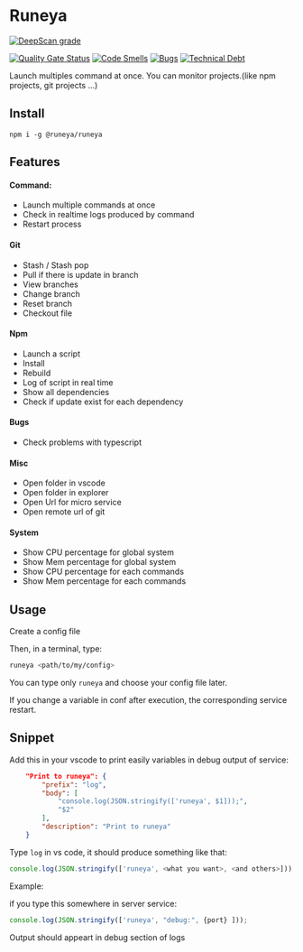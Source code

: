 # Runeya

[![DeepScan grade](https://deepscan.io/api/teams/10201/projects/12903/branches/207230/badge/grade.svg)](https://deepscan.io/dashboard#view=project&tid=10201&pid=12903&bid=207230)

[![Quality Gate Status](https://sonarcloud.io/api/project_badges/measure?project=runeya_runeya&metric=alert_status)](https://sonarcloud.io/dashboard?id=runeya_runeya)
[![Code Smells](https://sonarcloud.io/api/project_badges/measure?project=runeya_runeya&metric=code_smells)](https://sonarcloud.io/dashboard?id=runeya_runeya)
[![Bugs](https://sonarcloud.io/api/project_badges/measure?project=runeya_runeya&metric=bugs)](https://sonarcloud.io/dashboard?id=runeya_runeya)
[![Technical Debt](https://sonarcloud.io/api/project_badges/measure?project=runeya_runeya&metric=sqale_index)](https://sonarcloud.io/dashboard?id=runeya_runeya)

Launch multiples command at once. You can monitor projects.(like npm projects, git projects ...)

## Install
``` npm i -g @runeya/runeya ```

## Features
#### Command:
 - Launch multiple commands at once
 - Check in realtime logs produced by command
 - Restart process

#### Git
 - Stash / Stash pop
 - Pull if there is update in branch
 - View branches
 - Change branch
 - Reset branch 
 - Checkout file
 
#### Npm
 - Launch a script
 - Install 
 - Rebuild
 - Log of script in real time
 - Show all dependencies
 - Check if update exist for each dependency

#### Bugs
 - Check problems with typescript

#### Misc
 - Open folder in vscode
 - Open folder in explorer
 - Open Url for micro service
 - Open remote url of git

#### System
 - Show CPU percentage for global system
 - Show Mem percentage for global system
 - Show CPU percentage for each commands
 - Show Mem percentage for each commands

## Usage
Create a config file

Then, in a terminal, type:
``` bash
runeya <path/to/my/config>
```

You can type only ```runeya``` and choose your config file later.

If you change a variable in conf after execution, the corresponding service restart.

## Snippet

Add this in your vscode to print easily variables in debug output of service:
``` json
	"Print to runeya": {
		"prefix": "log",
		"body": [
			"console.log(JSON.stringify(['runeya', $1]));",
			"$2"
		],
		"description": "Print to runeya"
	}
```
Type ```log``` in vs code, it should produce something like that:
``` javascript 
console.log(JSON.stringify(['runeya', <what you want>, <and others>]));
```

Example:

if you type this somewhere in server service: 

```javascript
console.log(JSON.stringify(['runeya', "debug:", {port} ]));
```

Output should appeart in debug section of logs

